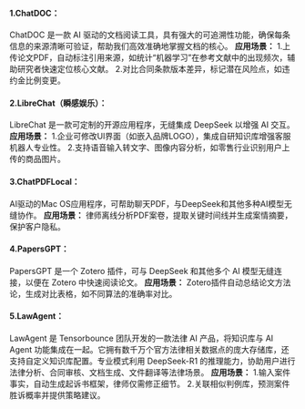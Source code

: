 #### 1.ChatDOC：
ChatDOC 是一款 AI 驱动的文档阅读工具，具有强大的可追溯性功能，确保每条信息的来源清晰可验证，帮助我们高效准确地掌握文档的核心。
**应用场景：**
1.上传论文PDF，自动标注引用来源，如统计“机器学习”在参考文献中的出现频次，辅助研究者快速定位核心文献。
2.对比合同条款版本差异，标记潜在风险点，如违约金比例变更。


#### 2.LibreChat（瞬感娱乐）：
LibreChat 是一款可定制的开源应用程序，无缝集成 DeepSeek 以增强 AI 交互。
**应用场景：**
1.企业可修改UI界面（如嵌入品牌LOGO），集成自研知识库增强客服机器人专业性。
2.支持语音输入转文字、图像内容分析，如零售行业识别用户上传的商品图片。


#### 3.ChatPDFLocal：
AI驱动的Mac OS应用程序，可帮助聊天PDF，与DeepSeek和其他多种AI模型无缝协作。
**应用场景：**
律师离线分析PDF案卷，提取关键时间线并生成案情摘要，保护客户隐私。


#### 4.PapersGPT：
PapersGPT 是一个 Zotero 插件，可与 DeepSeek 和其他多个 AI 模型无缝连接，以便在 Zotero 中快速阅读论文。
**应用场景：**
Zotero插件自动总结论文方法论，生成对比表格，如不同算法的准确率对比。


#### 5.LawAgent：
LawAgent 是 Tensorbounce 团队开发的一款法律 AI 产品，将知识库与 AI Agent 功能集成在一起。它拥有数千万个官方法律相关数据点的庞大存储库，还支持自定义知识库配置。专业模式利用 DeepSeek-R1 的推理能力，协助用户进行法律分析、合同审核、文档生成、文件翻译等法律场景。
**应用场景：**
1.输入案件事实，自动生成起诉书框架，律师仅需修正细节。
2.关联相似判例库，预测案件胜诉概率并提供策略建议。